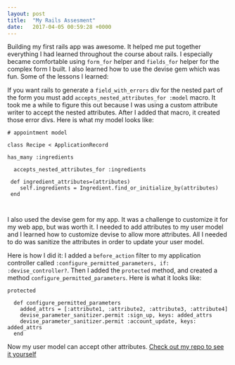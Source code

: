 ```yaml
---
layout: post
title:  "My Rails Assesment"
date:   2017-04-05 00:59:28 +0000
---
```



Building my first rails app was awesome. It helped me put together everything I had learned throughout the course about rails. I especially  became comfortable using `form_for` helper and `fields_for` helper for the complex form I built.  I also learned how to use the devise gem which was fun.  Some of the lessons I learned:

If you want rails to generate a `field_with_errors` div for the nested part of the form you must add `accepts_nested_attributes_for :model` macro. It took me a while to figure this out because I was using a custom attribute writer to accept the nested attributes. After I added that macro, it created those error divs. Here is what my model looks like:

```
# appointment model

class Recipe < ApplicationRecord

has_many :ingredients

  accepts_nested_attributes_for :ingredients

 def ingredient_attributes=(attributes)
    self.ingredients = Ingredient.find_or_initialize_by(attributes)
 end
	
	
```

I also used the devise gem for my app. It was a challenge to customize it for my web app, but was worth it. I needed to add attributes to my user model and I learned how to customize devise to allow more attributes. All I needed to do was sanitize the attributes in order to update your user model. 

Here is how I did it: I added a `before_action` filter to my application controller called `:configure_permitted_parameters, if: :devise_controller?`. Then I added the `protected` method, and created a method `configure_permitted_parameters`. Here is what it looks like:

```
protected

  def configure_permitted_parameters
    added_attrs = [:attribute1, :attribute2, :attribute3, :attribute4]
    devise_parameter_sanitizer.permit :sign_up, keys: added_attrs
    devise_parameter_sanitizer.permit :account_update, keys: added_attrs
  end
```

Now my user model can accept other attributes. [Check out my repo to see it yourself](https://github.com/peacestone/chat-with-the-rabbi) 









